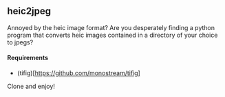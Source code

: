 ## heic2jpeg

Annoyed by the heic image format?
Are you desperately finding a python program that converts heic images contained in a directory of your choice to jpegs?

#### Requirements

- (tifig)[https://github.com/monostream/tifig]

Clone and enjoy!

